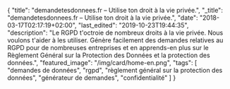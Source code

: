{
    "title": "demandetesdonnees.fr – Utilise ton droit à la vie privée.",
    "_title": "demandetesdonnees.fr – Utilise ton droit à la vie privée.",
    "date": "2018-03-17T02:17:19+02:00",
    "last_edited": "2019-10-23T19:44:35",
    "description": "Le RGPD t'octroie de nombreux droits à la vie privée. Nous voulons t'aider à les utiliser. Génère facilement des demandes relatives au RGPD pour de nombreuses entreprises et en apprends-en plus sur le Règlement Général sur la Protection des Données et la protection des données.",
    "featured_image": "/img/card/home-en.png",
    "tags": [ "demandes de données", "rgpd", "règlement général sur la protection des données", "générateur de demandes", "confidentialité" ]
}
